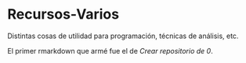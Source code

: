 # Recursos-Varios
Distintas cosas de utilidad para programación, técnicas de análisis, etc.

El primer rmarkdown que armé fue el de _Crear repositorio de 0_.
